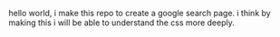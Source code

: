 hello world, i make this repo to create a google search page. i think by making this i will be able to understand the css more deeply.